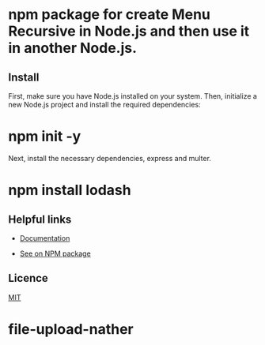 # npm package for create Menu Recursive in Node.js and then use it in another Node.js.

## Install

First, make sure you have Node.js installed on your system. Then, initialize a new Node.js project and install the required dependencies:

# npm init -y


Next, install the necessary dependencies, express and multer.

# npm install lodash


## Helpful links
- [Documentation](https://github.com/nguyennorris644757/menu-library-norris)

- [See on NPM package](https://www.npmjs.com/package/file-upload-nather)

## Licence
[MIT](./LICENSE)
# file-upload-nather
